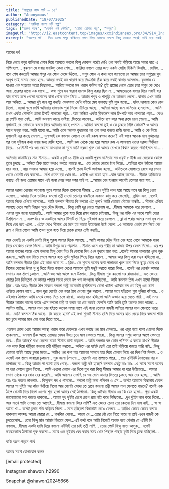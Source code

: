 ```yaml
---
title: "শশুরের কান্ড পার্ট – ১৫"
author: "Anonymous"
publishedDate: "18/07/2025"
category: "পরকিয়া বাংলা চটি গল্প"
tags: ["তরুণ বয়স্ক", "বেঙ্গলি পর্ন স্টোরি", "বৌমা চোদার গল্প", "শশুর"]
imageUrl: "http://i2.eastcontent.top/images/xxxindiansex.pro/34/914_Indian_bed.jpg"
excerpt: "আগের পর্ব   নিচে নেমে শশুর বাকিদের ফোন দিয়ে আসতে বললো কিসু দোকান পরেই দেখি ওরা সবাই দাঁড়িয়ে আছে সবার হাত এ শপিংব্যাগ… বুঝলাম যে সবার সবকিসু কেনা শেষ…. ফারিহা বললো তোর জন্য একটা সেক্সি বিকিনি কিনসি… দে..."
---
```


আগের পর্ব


নিচে নেমে শশুর বাকিদের ফোন দিয়ে আসতে বললো কিসু দোকান পরেই দেখি ওরা সবাই দাঁড়িয়ে আছে সবার হাত এ শপিংব্যাগ… বুঝলাম যে সবার সবকিসু কেনা শেষ…. ফারিহা বললো তোর জন্য একটা সেক্সি বিকিনি কিনসি… দেখিস…. বলে শেষ করতেই আমার শশুর এর ফোন বেজে উঠলো… শশুর ফোন এ কথা বলে জানালো যে আমার চাচা শশুরের খুব অসুখ তাই বাসায় যেতে হবে.. আমরা সবাই মন খারাপ করে সিএনজি ঠিক করে সবাই বাসায় আসলাম.. বুজলাম যে যাওয়া এক সপ্তাহের মতো পিছালো… ফারিহা বললো মন খারাপ করিস না? তুই গ্রামের থেকে তোর চাচা শশুর কে দেখে আয়..তারপর যাবো এক সাথে…. কথা শুনে মন খারাপ হলেও কিসু করার ছিল না… আমাদেরকে বাসায় দিয়ে সবাই যার যার বাসায় চলে গেলো আমাদের বাসা থেকে ব্যাগ নিয়ে… আমার শশুর ও শাশুড়ি কে আনতে গেলো.. বাসায় এখন আমি আর অনিতা…. আমরা দুই জন গল্প করছি এমনসময় দেখি বাইরে মেঘ ডাকছে বৃষ্টি শুরু হলো…. হটাৎ দরজায় কেও বেল দিলো… দরজা খুলে দেখি অনিতার হাসব্যান্ড পুরা ভিজে দাঁড়িয়ে আছে… অনিতা আছে বলে অনিতার হাসব্যান্ড…. আমি তখন একটা গোলাপি ঢোলা টিশার্ট পালাজো পড়া… আর অনিতা একটা স্লীভলেস লাল টি-শার্ট আর পালাজো পড়া… কেও ব্রা পেন্টি পড়া নেই… আমি বললাম আছে ভাইয়া..ভিতরে আসেন… অনিতা রাগ করে অন্য রুমে চলে গেলো… আমি দুলাভাই কে সোফাতে বসতে দিয়ে অনিতার কাছে গেলাম… অনিতা বললো তুই ও কে ঢুকতে দিলি কোনো? ও আমার সাথে ঝগড়া করে..আমি যাবো না…আমি ওকে অনেক বুঝানোর পর ওরা কথা বলতে রাজি হলো .. আমি ও কে নিয়ে দুলাভাই এর কাছে গেলাম… দুলাভাই কে বললাম কোনো যে এই রকম ঝগড়া করেন? এই ভাবে অনেক খান বুঝানোর পর ওরা দুইজন কথা বলার জন্য রাজি হলো… আমি রুম থেকে বের হয়ে আমার রুম এ আসলাম ওদের দরজা ভিড়িয়ে দিয়ে… ১৫মিনিট পর ওর কোনো আওয়াজ না শুনে আমি দরজা খুলে তো আমার চোখকে বিশ্বাস করতে পারছিলাম না…..


অনিতার জামাইয়ের নাম সীমান্ত… একটা ৫ফুট ১১ ইঞ্চি এর একটা পুরুষ অনিতার মত ৪ফুট ৫ ইঞ্চি এর মেয়েকে কোলে তুলে চুদছে…. অনিতা ঠিক মতো কথাও বলতে পারছে না… এত জোরে জোরে ঠাপ দিচ্ছে….অনিতা বলে উঠলো আমার হয়ে যাবে… হায় ভগবান আমার হয়ে এলো…. বলেই চোখ উল্টে অর্গাজম হলো… অনিতাকে সোফাতে রেখে ওর ভোদা থেকে ধোনটা বের করলো… দেখি তেমন বড় ধোন না… ৬ইঞ্চি এর মতো হবে…বাল আছে অনেক… সীমান্ত অনিতাকে বলছে এই জন্য তোমার সাথে এই জন্য সেক্স করে মজা পাই না….আমার বের হওয়ার আগেই তোমার হয়ে যায়…


আমার দরজা খোলার আওয়াজ শুনে আমার দিকে তাকালো সীমান্ত… চোখ দুইটা লাল হয়ে আছে মনে হয় কিসু খেয়ে এসেছে… আমার দিকে তাকিয়ে বললো তন্নী দেখো তোমার বান্ধবীকে একদম কাবু করে ফেলেছি…তুমিও এস…বলেই আমার দিকে এগিয়ে আসলো… আমি বললাম সীমান্ত কি বলছো এই গুলা? আমি তোমার বৌয়ের বান্ধবী…. সীমান্ত এগিয়ে আসছে দেখে আমি পিছনে ঘুরে দৌড় দিলাম… কিন্তু বেশি দূর যেতে পারলাম না….সীমান্ত আমাকে ধরে ফেললো… এরপর শুরু হলো হাতাহাতি… আমি আমার বুকে হাত দিয়ে রক্ষা করতে চাইলাম.. কিন্তু ওর শক্তি এর সাথে আমি পেরে উঠছিলাম না… একপর্যায়ে ও একটানে আমার টিশার্ট তা ছিড়ে দুইভাগ করে ফেললো… ব্রা না পরায় আমার সাদা দুধ লাফ দিয়ে বের হয়ে এলো… এইটা দেখে সীমান্ত এর মনে হয় আরো উত্তেজনা উঠে গেলো…ও আমাকে একটা টান দিয়ে বের রুম এ নিয়ে গেলো আমি তখন বুকে হাত দিয়ে ঢেকে রাখার চেষ্টা করছি..


আর দেখছি যে একটা নেংটা হিন্দু পুরুষ আমার দিকে আসছে… আমি আবার দৌড় দিয়ে বের হতে গেলে আমাকে ধাক্কা দিয়ে মেঝেতে ফেলে দিলো… আমি উপুড় হয়ে পড়লাম… সীমান্ত এসে ওর শরীর তা আমার উপর ফেলে দিলো… এর পর আমার কানের আছে এসে বললো হিন্দু ধোন নিও নি কোনো দিন এখন বুঝবে মজা কত…বলেই আমার পালাজো খুলে শুরু করলো…আমি বাধা দিতে গেলে আমার হাত দুটো মুড়িয়ে পিছে নিয়ে ধরলো… আমার আর কিসু করা সম্ভব হচ্ছিলো না… আমি বললাম সীমান্ত প্লিজ এই কাজ করো না… প্লিজ.. কে শুনবে আমার কথা পালাজো খুলে অন্য দিকে ছুড়ে মেরে ওর নিজের ধোনের উপর থু থু দিতে দিতে বললো দেখো আমাকে তুমি সন্তুষ্ট করতে পারো কিনা… বলেই ওর ধোনটা আমার ভোদায় এক ঠাপে ঢুকালো…আমি ওহ আঃ আস্তে বলে উঠলাম…কিন্তু সীমান্ত শুরু করলো ওর রামচোদা… এত জোরে জোরে ঠাপ দিচ্ছিলো যে আমার পাছার সাথে লেগে থপ থপ আওয়াজ হচ্ছিলো… আমি বললাম প্লিজ এখন থামো সীমান্ত প্লিজ.. আঃ আহঃ সীমান্ত ঠাপ মারতে বললো তন্নী অনেকটা মুসলিমদের চোদা খাইলা এইবার বল তো হিন্দু এর চোদা খাইতে কেমন লাগে… বলে পুরা ধোনটা বের করে ঠাপ দেওয়া শুরু করলো.. আমার মনে হচ্ছিলো পুরা দুনিয়া কাঁপছে… ও এইভাবে ঠাপালে আমি মেঝে ভেঙে নিচে চলে যাবো.. আমার মনে হচ্ছিলো আমি অজ্ঞান হয়ে যেতে পারি… এই সময় সীমান্ত আমার কানের কাছে এসে বললো তন্নী যা করার তা তো করেই ফেলসি আমি জানি তুমি অনেক মজা পাচ্ছো… আমিও পাচ্ছি… আমার মাল বের হইতে অনেক সময় লাগে এই জন্য তোমার বান্ধবী অনিতা আমার মাল ফেলতে পারে না….আমি বললাম ঠিক আছে.. কি করতে হবে? এই কথা শুনেই সীমান্ত হাসি দিয়ে আমার হাত ছেড়ে দিয়ে বললো শান্তি মত চুদে আমার মাল বের করে দিতে হবে….


এতক্ষন চোদা খেয়ে আমার অবস্থা খারাপ করে ফেলেছে এখন বলছে ওর মাল ফেলতে.. ওর খাড়া হয়ে থাকা ধোনের দিকে তাকালাম… বললাম ঠিক আছে তোমার যেমন ইচ্ছা চুদে মাল ফেলতে পারো… কিন্তু আমার শশুর আসার আগে ফেলতে হবে… ঠিক আছে? বাধ্য ছেলের মতো সীমান্ত মাথা নাড়লো… আমি বললাম বল কোন পসিশন এ করতে চাও? সীমান্ত এক লাফ দিয়ে দাঁড়িয়ে বললো তন্নী দাঁড়িয়ে করবো… অনিতা এর হাইট ছোট তো তাই দাঁড়িয়ে করতে পারি নাই…কিন্তু তোমার হাইট আছে চুদার মতো… আমিও ওর কথা মত আয়নার সামনে হাত দিয়ে হেলান দিয়ে ওর দিক পিঠ দিলাম… ও এসেই এক ঠাপে আবারো ঢুকালো.. শুরু হলো ঠাপানো… ছেলেটা এত ঠাপাতে পারে…. প্রায় ৫মিনিট ঠাপানোর পর ও হাপাচ্ছে না… কিন্তু আমার পা ব্যাথা হয়ে গেছে… বললো তন্নী কষ্ট হচ্ছে? বললাম একটু আঃ আঃ…ও সাথে সাথে আমার পা ধরে কোলে তুলে নিলো… আমি এখনো দেয়াল এর দিকে মুখ করা কিন্তু সীমান্ত আমার পা ধরে উঠিয়েছে… আমার ভোদা থেকে ওর ধোন বের করেনি… আমি আয়নায় দেখছি যে ওর ধোন আমার ভিতরে ঢুকছে আর বের হচ্ছে…. আমি আঃ আঃ করতে লাগলাম… কিসুক্ষন পর ও থামলো… বললো তন্নী অন্য পসিশন এ এস… বলেই আমাকে বিছানায় ফেলে আমার পা দুইটা ওর কাঁধে উঠিয়ে নিলো আর ধোনটা ভোদা তে রেখে বললো তন্নী আমার মাল ফেলতে পারবে? বলেই এক ঠাপে ধোনটা দিয়ে দিলো এরপর শুরু হলো আবার সেই ঠাপানো.. কিন্তু এইবার সীমান্ত এর কি যেন হলো… পুরা একটা জানোয়ারের মত করতে থাকলো…. আমার দুধ দুইটা চেপে চেপে প্রায় নাই করে দিচ্ছিলো….দুধ দুইটা লাল করে দিলো… আর সাথে গালি দেওয়া তো আছেই….সীমান্ত বললো কিরে মাগি? এত জোরে চোদা তো কোনো দিন খাস নাই…. খা খা আরো খা… বলেই চুদার গতি বাড়িয়ে দিলো… মনে হচ্ছিলো বিছানাটা ভেঙে ফেলবে…. আমিও জোরে জোরে বলতে থাকলাম আহ্হ্হঃ আরো জোরে দে… খানকির পোলা… আরো দে….তোর বৌ তো নিতে পারে না তাই এখন বান্ধবী কে চুদতেসোস… তোর হিন্দু মাল আমার ভিতরে ফেল…এই কথা বলে আমি নিজেই অবাক হয়ে গেলাম যে এইটা কি বললাম…সীমান্ত একটা হাসি দিয়ে বললো এইটাই তো চাই তন্নী মাগি… তোর পেটে হিন্দু বাচ্চা আসুক… বলেই ভয়ঙ্করভাবে ঠাপানো শুরু করলো… মাঝে এক দুইবার বের করার সময় ধোন পিছলে পাছার ফুটা দিয়ে ঢুকে যাচ্ছিলো…

বাকি অংশ পড়েন পর্বে

আমার সাথে যোগাযোগ করুন


[email protected]

Instagram shawon_h2990

Snapchat @shawon20245666
